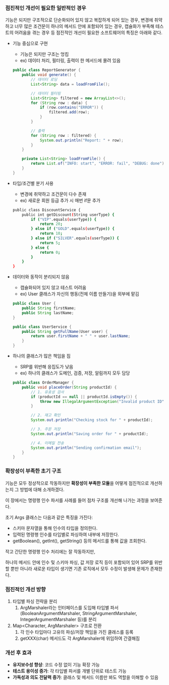 ### 점진적인 개선이 필요한 일반적인 경우

기능은 되지만 구조적으로 단순화되어 있지 않고 복잡하게 되어 있는 경우, 변경에 취약하고 너무 많은 조건문이 하나의 메서드 안에 포함되어 있는 경우, 캡슐화가 부족해 테스트의 어려움을 겪는 경우 등 점진적인 개선이 필요한 소프트웨어의 특징은 아래와 같다.

- 기능 중심으로 구현
    - 기능은 되지만 구조는 엉킴
    - ex) 데이터 처리, 필터링, 출력이 한 메서드에 몰려 있음
    
    ```java
    public class ReportGenerator {
        public void generate() {
            // 데이터 로딩
            List<String> data = loadFromFile();
    
            // 데이터 필터링
            List<String> filtered = new ArrayList<>();
            for (String row : data) {
                if (row.contains("ERROR")) {
                    filtered.add(row);
                }
            }
    
            // 출력
            for (String row : filtered) {
                System.out.println("Report: " + row);
            }
        }
    
        private List<String> loadFromFile() {
            return List.of("INFO: start", "ERROR: fail", "DEBUG: done");
        }
    }
    ```
    
- 타입/조건별 분기 사용
    - 변경에 취약하고 조건문이 다수 존재
    - ex) 새로운 회원 등급 추가 시 매번 if문 추가
    
    ```bash
    public class DiscountService {
        public int getDiscount(String userType) {
            if ("VIP".equals(userType)) {
                return 20;
            } else if ("GOLD".equals(userType)) {
                return 10;
            } else if ("SILVER".equals(userType)) {
                return 5;
            } else {
                return 0;
            }
        }
    }
    ```
    
- 데이터와 동작이 분리되지 않음
    - 캡슐화되어 있지 않고 테스트 어려움
    - ex) User 클래스가 자신의 행동(전체 이름 만들기)을 외부에 맡김
    
    ```java
    public class User {
        public String firstName;
        public String lastName;
    }
    
    public class UserService {
        public String getFullName(User user) {
            return user.firstName + " " + user.lastName;
        }
    }
    ```
    
- 하나의 클래스가 많은 책임을 짐
    - SRP를 위반해 응집도가 낮음
    - ex) 하나의 클래스가 도메인, 검증, 저장, 알림까지 모두 담당
    
    ```java
    public class OrderManager {
        public void placeOrder(String productId) {
            // 1. 유효성 검사
            if (productId == null || productId.isEmpty()) {
                throw new IllegalArgumentException("Invalid product ID");
            }
    
            // 2. 재고 확인
            System.out.println("Checking stock for " + productId);
    
            // 3. 주문 저장
            System.out.println("Saving order for " + productId);
    
            // 4. 이메일 전송
            System.out.println("Sending confirmation email");
        }
    }
    ```
    

### 확장성이 부족한 초기 구조

기능은 모두 정상적으로 작동하지만 **확장성이 부족한 모듈**을 어떻게 점진적으로 개선하는지 그 방법에 대해 소개하겠다.

이 장에서는 명령행 인수 파서를 사례를 들어 점차 구조를 개선해 나가는 과정을 보여준다.

초기 Args 클래스는 다음과 같은 특징을 가진다:

- 스키마 문자열을 통해 인수의 타입을 정의한다.
- 입력된 명령행 인수를 타입별로 파싱하여 내부에 저장한다.
- getBoolean(), getInt(), getString() 등의 메서드를 통해 값을 조회한다.

작고 간단한 명령행 인수 처리에는 잘 작동하지만,

하나의 메서드 안에 인수 및 스키마 파싱, 값 저장 로직 등이 포함되어 있어 SRP를 위반할 뿐만 아니라 새로운 타입이 생기면 기존 로직에서 모두 수정이 발생해 문제가 존재한다.

### 점진적인 개선 방향

1. 타입별 파싱 전략을 분리
    1. ArgMarshaler라는 인터페이스를 도입해 타입별 파서(BooleanArgumentMarshaler, StringArgumentMarshaler, IntegerArgumentMarshaler 등)를 분리
2. Map<Character, ArgMarshaler> 구조로 전환
    1. 각 인수 타입마다 고유의 파싱/저장 책임을 가진 클래스를 등록
    2. getXXX(char) 메서드도 각 ArgMarshaler에 위임하여 간결해짐

### 개선 후 효과

- **유지보수성 향상**: 코드 수정 없이 기능 확장 가능
- **테스트 용이성 증가**: 각 타입별 파서를 개별 단위로 테스트 가능
- **가독성과 의도 전달력 증가**: 클래스 및 메서드 이름만 봐도 역할을 이해할 수 있음